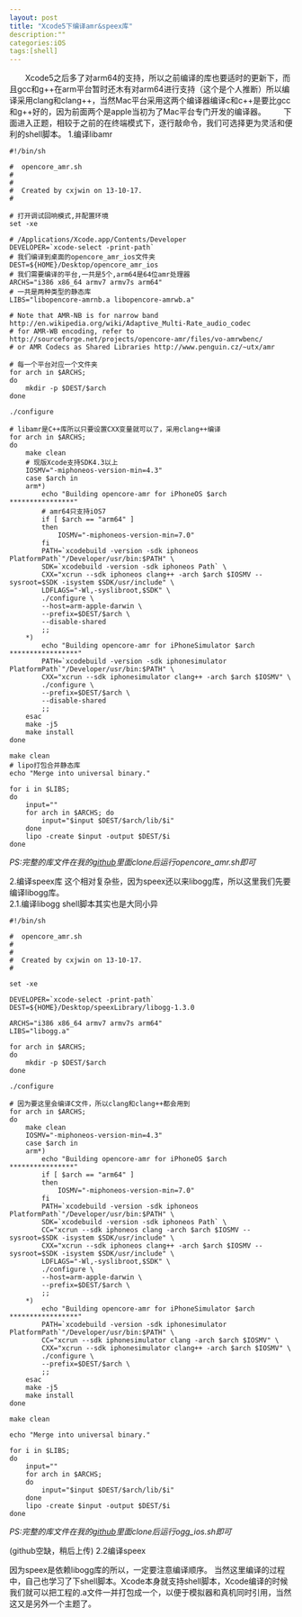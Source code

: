 ```yaml
---
layout: post
title: "Xcode5下编译amr&speex库"
description:""
categories:iOS
tags:[shell]
---
```

&emsp;&emsp;Xcode5之后多了对arm64的支持，所以之前编译的库也要适时的更新下，而且gcc和g++在arm平台暂时还木有对arm64进行支持（这个是个人推断）所以编译采用clang和clang++，当然Mac平台采用这两个编译器编译c和c++是要比gcc和g++好的，因为前面两个是apple当初为了Mac平台专门开发的编译器。
&emsp;&emsp;下面进入正题，相较于之前的在终端模式下，逐行敲命令，我们可选择更为灵活和便利的shell脚本。
1.编译libamr

	#!/bin/sh
	
	#  opencore_amr.sh
	#  
	#
	#  Created by cxjwin on 13-10-17.
	#
	
	# 打开调试回响模式,并配置环境
	set -xe
	
	# /Applications/Xcode.app/Contents/Developer
	DEVELOPER=`xcode-select -print-path`
	# 我们编译到桌面的opencore_amr_ios文件夹
	DEST=${HOME}/Desktop/opencore_amr_ios
	# 我们需要编译的平台,一共是5个,arm64是64位amr处理器
	ARCHS="i386 x86_64 armv7 armv7s arm64"
	# 一共是两种类型的静态库
	LIBS="libopencore-amrnb.a libopencore-amrwb.a"  
	
	# Note that AMR-NB is for narrow band http://en.wikipedia.org/wiki/Adaptive_Multi-Rate_audio_codec
	# for AMR-WB encoding, refer to http://sourceforge.net/projects/opencore-amr/files/vo-amrwbenc/
	# or AMR Codecs as Shared Libraries http://www.penguin.cz/~utx/amr
	
	# 每一个平台对应一个文件夹
	for arch in $ARCHS;
	do
	    mkdir -p $DEST/$arch
	done
	
	./configure
	
	# libamr是C++库所以只要设置CXX变量就可以了，采用clang++编译
	for arch in $ARCHS; 
	do  
	    make clean
	    # 现版Xcode支持SDK4.3以上
	    IOSMV="-miphoneos-version-min=4.3"
	    case $arch in
	    arm*)  
	        echo "Building opencore-amr for iPhoneOS $arch ****************"
	        # amr64只支持iOS7
	        if [ $arch == "arm64" ]
	        then
	            IOSMV="-miphoneos-version-min=7.0"
	        fi
	        PATH=`xcodebuild -version -sdk iphoneos PlatformPath`"/Developer/usr/bin:$PATH" \
	        SDK=`xcodebuild -version -sdk iphoneos Path` \
	        CXX="xcrun --sdk iphoneos clang++ -arch $arch $IOSMV --sysroot=$SDK -isystem $SDK/usr/include" \
	        LDFLAGS="-Wl,-syslibroot,$SDK" \
	        ./configure \
	        --host=arm-apple-darwin \
	        --prefix=$DEST/$arch \
	        --disable-shared
	        ;;
	    *)
	        echo "Building opencore-amr for iPhoneSimulator $arch *****************"
	        PATH=`xcodebuild -version -sdk iphonesimulator PlatformPath`"/Developer/usr/bin:$PATH" \
	        CXX="xcrun --sdk iphonesimulator clang++ -arch $arch $IOSMV" \
	        ./configure \
	        --prefix=$DEST/$arch \
	        --disable-shared
	        ;;
	    esac
	    make -j5
	    make install
	done
	
	make clean
	# lipo打包合并静态库
	echo "Merge into universal binary."
	
	for i in $LIBS;
	do
	    input=""
	    for arch in $ARCHS; do
	        input="$input $DEST/$arch/lib/$i"
	    done
	    lipo -create $input -output $DEST/$i
	done 
	
*PS:完整的库文件在我的[github](https://github.com/cxjwin/opencore-amr-0.1.3.git)里面clone后运行opencore_amr.sh即可*

2.编译speex库
这个相对复杂些，因为speex还以来libogg库，所以这里我们先要编译libogg库。  
2.1.编译libogg
shell脚本其实也是大同小异

	#!/bin/sh
	
	#  opencore_amr.sh
	#  
	#
	#  Created by cxjwin on 13-10-17.
	#
	
	set -xe
	
	DEVELOPER=`xcode-select -print-path`
	DEST=${HOME}/Desktop/speexLibrary/libogg-1.3.0
	
	ARCHS="i386 x86_64 armv7 armv7s arm64"
	LIBS="libogg.a"
	
	for arch in $ARCHS;
	do 
	    mkdir -p $DEST/$arch
	done
	
	./configure
	
	# 因为要这里会编译C文件，所以clang和clang++都会用到
	for arch in $ARCHS; 
	do  
	    make clean
	    IOSMV="-miphoneos-version-min=4.3"
	    case $arch in
	    arm*)  
	        echo "Building opencore-amr for iPhoneOS $arch ****************"
	        if [ $arch == "arm64" ]
	        then
	            IOSMV="-miphoneos-version-min=7.0"
	        fi
	        PATH=`xcodebuild -version -sdk iphoneos PlatformPath`"/Developer/usr/bin:$PATH" \
	        SDK=`xcodebuild -version -sdk iphoneos Path` \
	        CC="xcrun --sdk iphoneos clang -arch $arch $IOSMV --sysroot=$SDK -isystem $SDK/usr/include" \
	        CXX="xcrun --sdk iphoneos clang++ -arch $arch $IOSMV --sysroot=$SDK -isystem $SDK/usr/include" \
	        LDFLAGS="-Wl,-syslibroot,$SDK" \
	        ./configure \
	        --host=arm-apple-darwin \
	        --prefix=$DEST/$arch \
	        ;;
	    *)
	        echo "Building opencore-amr for iPhoneSimulator $arch *****************"
	        PATH=`xcodebuild -version -sdk iphonesimulator PlatformPath`"/Developer/usr/bin:$PATH" \
	        CC="xcrun --sdk iphonesimulator clang -arch $arch $IOSMV" \
	        CXX="xcrun --sdk iphonesimulator clang++ -arch $arch $IOSMV" \
	        ./configure \
	        --prefix=$DEST/$arch \
	        ;;
	    esac
	    make -j5
	    make install
	done
	
	make clean
	
	echo "Merge into universal binary."
	
	for i in $LIBS;
	do
	    input=""
	    for arch in $ARCHS; 
	    do
	        input="$input $DEST/$arch/lib/$i"
	    done
	    lipo -create $input -output $DEST/$i
	done
	
*PS:完整的库文件在我的[github](https://github.com/cxjwin/libogg-1.3.0.git)里面clone后运行ogg_ios.sh即可*  

(github空缺，稍后上传)
2.2编译speex

因为speex是依赖libogg库的所以，一定要注意编译顺序。
当然这里编译的过程中，自己也学习了下shell脚本。Xcode本身就支持shell脚本，Xcode编译的时候我们就可以把工程的.a文件一并打包成一个，以便于模拟器和真机同时引用，当然这又是另外一个主题了。